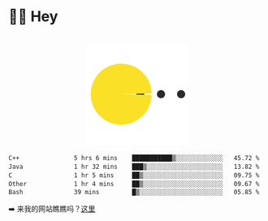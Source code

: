 
# 👋🏻 Hey
<div align="center">
	<br>
	<img src="https://raw.githubusercontent.com/Aniket965/Aniket965/master/pacman.svg?sanitize=true" width="200" height="200">
	<br>
</div>

<!--START_SECTION:waka-->

```txt
C++               5 hrs 6 mins    ███████████▒░░░░░░░░░░░░░   45.72 %
Java              1 hr 32 mins    ███▒░░░░░░░░░░░░░░░░░░░░░   13.82 %
C                 1 hr 5 mins     ██▒░░░░░░░░░░░░░░░░░░░░░░   09.75 %
Other             1 hr 4 mins     ██▒░░░░░░░░░░░░░░░░░░░░░░   09.67 %
Bash              39 mins         █▒░░░░░░░░░░░░░░░░░░░░░░░   05.85 %
```

<!--END_SECTION:waka-->

 ➡️  来我的网站瞧瞧吗？[这里](https://www.shaolongfei.com)
